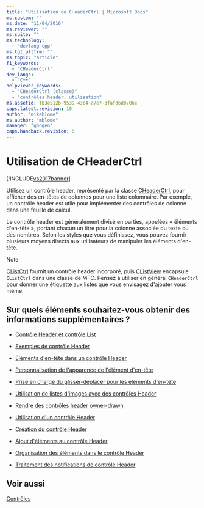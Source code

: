 ```yaml
---
title: "Utilisation de CHeaderCtrl | Microsoft Docs"
ms.custom: ""
ms.date: "11/04/2016"
ms.reviewer: ""
ms.suite: ""
ms.technology: 
  - "devlang-cpp"
ms.tgt_pltfrm: ""
ms.topic: "article"
f1_keywords: 
  - "CHeaderCtrl"
dev_langs: 
  - "C++"
helpviewer_keywords: 
  - "CHeaderCtrl (classe)"
  - "contrôles header, utilisation"
ms.assetid: fb3e512b-9539-43c4-a7e7-3fafd6d0706e
caps.latest.revision: 10
author: "mikeblome"
ms.author: "mblome"
manager: "ghogen"
caps.handback.revision: 6
---
```

# Utilisation de CHeaderCtrl
[!INCLUDE[vs2017banner](../assembler/inline/includes/vs2017banner.md)]

Utilisez un contrôle header, représenté par la classe [CHeaderCtrl](../mfc/reference/cheaderctrl-class.md), pour afficher des en\-têtes de colonnes pour une liste colomnaire.  Par exemple, un contrôle header est utile pour implémenter des contrôles de colonne dans une feuille de calcul.  
  
 Le contrôle header est généralement divisé en parties, appelées « éléments d'en\-tête », portant chacun un titre pour la colonne associée du texte ou des nombres.  Selon les styles que vous définissez, vous pouvez fournir plusieurs moyens directs aux utilisateurs de manipuler les éléments d'en\-tête.  
  
> [!NOTE]
>  [CListCtrl](../mfc/reference/clistctrl-class.md) fournit un contrôle header incorporé, puis [CListView](../mfc/reference/clistview-class.md) encapsule `CListCtrl` dans une classe de MFC.  Pensez à utiliser en général `CHeaderCtrl` pour donner une étiquette aux listes que vous envisagez d'ajouter vous même.  
  
## Sur quels éléments souhaitez\-vous obtenir des informations supplémentaires ?  
  
-   [Contrôle Header et contrôle List](../mfc/header-control-and-list-control.md)  
  
-   [Exemples de contrôle Header](../mfc/header-control-examples.md)  
  
-   [Éléments d'en\-tête dans un contrôle Header](../mfc/header-items-in-a-header-control.md)  
  
-   [Personnalisation de l'apparence de l'élément d'en\-tête](../mfc/customizing-the-header-item-s-appearance.md)  
  
-   [Prise en charge du glisser\-déplacer pour les éléments d'en\-tête](../mfc/providing-drag-and-drop-support-for-header-items.md)  
  
-   [Utilisation de listes d'images avec des contrôles Header](../mfc/using-image-lists-with-header-controls.md)  
  
-   [Rendre des contrôles header owner\-drawn](../mfc/making-owner-drawn-header-controls.md)  
  
-   [Utilisation d'un contrôle Header](../mfc/working-with-a-header-control.md)  
  
-   [Création du contrôle Header](../mfc/creating-the-header-control.md)  
  
-   [Ajout d'éléments au contrôle Header](../mfc/adding-items-to-the-header-control.md)  
  
-   [Organisation des éléments dans le contrôle Header](../mfc/ordering-items-in-the-header-control.md)  
  
-   [Traitement des notifications de contrôle Header](../mfc/processing-header-control-notifications.md)  
  
## Voir aussi  
 [Contrôles](../mfc/controls-mfc.md)